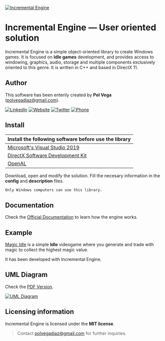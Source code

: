 [![Incremental Engine](https://thendplayer.github.io/IncrementalEngineDocumentation/IncrementalEngine_MiniLogo.png)](https://github.com/Thendplayer/IncrementalEngine)
# Incremental Engine — User oriented solution

Incremental Engine is a simple object-oriented library to create Windows games. It is focused on **Idle games** development, and provides access to windowing, graphics, audio, storage and multiple components exclusively oriented to this genre. It is written in C++ and based in DirectX 11.

## Author

This software has been enterily created by **Pol Vega** (polvegadiaz@gmail.com).

[![LinkedIn](https://i.imgur.com/IpgDryO.png)](https://www.linkedin.com/in/vega-diaz/) [![Website](https://i.imgur.com/pN1kn8m.png)](http://polvega.net)  [![Twitter](https://i.imgur.com/Ax2ai92.png)](https://twitter.com/Thendplayer) [![Phone](https://i.imgur.com/diEYszG.png)](http://polvega.net)

## Install
| Install the following software before use the library |
| ------ |
| [Microsoft's Visual Studio 2019](https://visualstudio.microsoft.com/es/vs/) |
| [DirectX Software Development Kit](https://www.microsoft.com/en-us/download/confirmation.aspx?id=6812) |
| [OpenAL](https://openal.org/) |

Download, open and modify the solution. Fill the necesary information in the **config** and **description** files.

```sh
Only Windows computers can use this library.
```

## Documentation
Check the [Official Documentation](https://thendplayer.github.io/IncrementalEngineDocumentation/) to learn how the engine works. 

## Example
[Magic Idle](https://github.com/Thendplayer/MagicIdle) is a simple **Idle** videogame where you generate and trade with magic to collect the highest magic value. 

It has been developed with Incremental Engine.

## UML Diagram

Check the [PDF Version](https://drive.google.com/file/d/1Yd7c3xPXoY94BaXkGfAVL2dWBZfY9yhi/view?usp=sharing).

[![UML Diagram](https://i.imgur.com/P0SQQcX.png)](https://drive.google.com/file/d/1Yd7c3xPXoY94BaXkGfAVL2dWBZfY9yhi/view?usp=sharing)

## Licensing information

Incremental Engine is licensed under the **MIT license**.
>Contact polvegadiaz@gmail.com for further inquiries.
